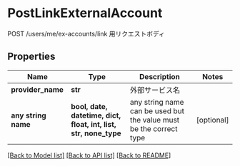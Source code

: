 # PostLinkExternalAccount

POST /users/me/ex-accounts/link 用リクエストボディ

## Properties
Name | Type | Description | Notes
------------ | ------------- | ------------- | -------------
**provider_name** | **str** | 外部サービス名 | 
**any string name** | **bool, date, datetime, dict, float, int, list, str, none_type** | any string name can be used but the value must be the correct type | [optional]

[[Back to Model list]](../README.md#documentation-for-models) [[Back to API list]](../README.md#documentation-for-api-endpoints) [[Back to README]](../README.md)



